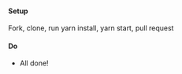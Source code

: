 #### Setup
Fork, clone, run yarn install, yarn start, pull request

#### Do
 <!-- * Organize this web page into appropriate components
   * ProductDetail
   * Header
   * Footer
   * Carousel
 * Create a component folder to hold component files
 * Make sure each component is in its own file and imported into App.js -->
 <!-- * Use the provided data in state.js to dynamically populate information instead of the hard coded html that is there now. -->
<!-- * Remember to use props -->
<!-- * App should map the array of products into an array of ProductDetails -->
<!-- * ProductDetail should take one product -->
<!-- * Make the star images represent the number rating from data -->
* All done!
